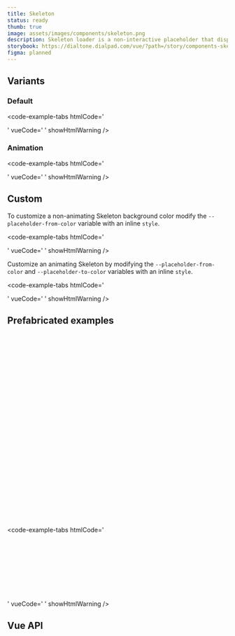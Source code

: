 ```yaml
---
title: Skeleton
status: ready
thumb: true
image: assets/images/components/skeleton.png
description: Skeleton loader is a non-interactive placeholder that displays a preview of the UI to visually communicate that content is in the process of loading. Skeleton is used to provide a low fidelity representation of the user interface (UI) before content appears on the page.
storybook: https://dialtone.dialpad.com/vue/?path=/story/components-skeleton--default
figma: planned
---
```


<code-well-header>
  <div class="d-w50p">
    <div
      class="
        d-h8
        d-bar2
        skeleton-placeholder
      "
    ></div>
  </div>
</code-well-header>

## Variants

### Default

<code-well-header>
  <div class="d-w50p">
    <div class="d-h8 d-bar2 skeleton-placeholder"></div>
  </div>
</code-well-header>

<code-example-tabs
htmlCode='
<div aria-busy="true" role="status" aria-label="">
  <div class="d-skeleton-text skeleton-placeholder" style="width: 100%;"></div>
</div>
'
vueCode='
<dt-skeleton :animate="false" />
'
showHtmlWarning />

### Animation

<code-well-header>
  <div class="d-w50p">
    <div class="d-h8 d-bar2 skeleton-placeholder skeleton-placeholder--animate"></div>
  </div>
</code-well-header>

<code-example-tabs
htmlCode='
<div aria-busy="true" role="status" aria-label="">
  <div class="d-skeleton-text skeleton-placeholder skeleton-placeholder--animate" style="width: 100%; animation-delay: 3000ms; animation-duration: 1000ms;"></div>
</div>
'
vueCode='
<dt-skeleton />
'
showHtmlWarning />

## Custom

To customize a non-animating Skeleton background color modify the `--placeholder-from-color` variable with an inline `style`.

<code-well-header>
  <div class="d-w50p">
    <div
      class="
        skeleton-placeholder
        d-h8
        d-bar2
      "
      style="
        --placeholder-from-color: var(--dt-color-blue-400);
      ">
    </div>
  </div>
</code-well-header>

<code-example-tabs
htmlCode='
<div aria-busy="true" role="status" aria-label="">
  <div class="d-skeleton-text skeleton-placeholder" style="width: 100%; --placeholder-from-color: var(--dt-color-blue-400); --placeholder-to-color: var(--dt-color-blue-200);"></div>
</div>
'
vueCode='
<dt-skeleton
  :animate="false"
  :text-option="{
    style: `--placeholder-from-color: var(--dt-color-blue-400)`,
  }"
/>
'
showHtmlWarning />

Customize an animating Skeleton by modifying the `--placeholder-from-color` and `--placeholder-to-color` variables with an inline `style`.

<code-well-header>
  <div class="d-w50p">
    <div
      class="
        skeleton-placeholder
        skeleton-placeholder--animate
        d-h8
        d-bar2
      "
      style="
        --placeholder-from-color: var(--dt-color-blue-400);
        --placeholder-to-color: var(--dt-color-blue-200);
      ">
    </div>
  </div>
</code-well-header>

<code-example-tabs
htmlCode='
<div aria-busy="true" role="status" aria-label="">
  <div
    class="d-skeleton-text skeleton-placeholder skeleton-placeholder--animate"
    style="width: 100%; animation-delay: 3000ms; animation-duration: 1000ms; --placeholder-from-color: var(--dt-color-blue-400); --placeholder-to-color: var(--dt-color-blue-200);"
  ></div>
</div>
'
vueCode='
<dt-skeleton
  :text-option="{
    style: `--placeholder-from-color: var(--dt-color-blue-400); --placeholder-to-color: var(--dt-color-blue-200);`,
  }"
/>
'
showHtmlWarning />

## Prefabricated examples

<code-well-header>
  <div class="d-stack8 d-mb24 d-w50p">
    <div class="d-h16 d-bar2 skeleton-placeholder" style=" width: 160px; --placeholder-from-color: var(--dt-color-black-400); --placeholder-to-color: var(--dt-color-black-200); " ></div>
    <div class="d-h24 d-bar2 skeleton-placeholder" style=" width: 240px; --placeholder-from-color: var(--dt-color-black-400); --placeholder-to-color: var(--dt-color-black-200); " ></div>
    <div class="d-h32 d-bar2 skeleton-placeholder" style=" width: 320px; --placeholder-from-color: var(--dt-color-black-400); --placeholder-to-color: var(--dt-color-black-200); " ></div>
  </div>
  <div class="d-stack8 d-mb24 d-w50p">
    <div class="d-h8 d-bar2 skeleton-placeholder" style=" width: 90%; --placeholder-from-color: var(--dt-color-black-400); --placeholder-to-color: var(--dt-color-black-200); " ></div>
    <div class="d-h8 d-bar2 skeleton-placeholder" style=" width: 87%; --placeholder-from-color: var(--dt-color-black-400); --placeholder-to-color: var(--dt-color-black-200); " ></div>
    <div class="d-h8 d-bar2 skeleton-placeholder" style=" width: 82%; --placeholder-from-color: var(--dt-color-black-400); --placeholder-to-color: var(--dt-color-black-200); " ></div>
    <div class="d-h8 d-bar2 skeleton-placeholder" style=" width: 92%; --placeholder-from-color: var(--dt-color-black-400); --placeholder-to-color: var(--dt-color-black-200); " ></div>
    <div class="d-h8 d-bar2 skeleton-placeholder" style=" width: 21%; --placeholder-from-color: var(--dt-color-black-400); --placeholder-to-color: var(--dt-color-black-200); " ></div>
  </div>
  <div class="d-d-flex d-mb24 d-g8 d-ai-center">
    <div class="d-bar-circle d-bar2 skeleton-placeholder" style=" width: 1.8rem; height: 1.8rem; --placeholder-from-color: var(--dt-color-black-400); --placeholder-to-color: var(--dt-color-black-200); " ></div>
    <div class="d-bar-circle d-bar2 skeleton-placeholder" style=" width: 2.4rem; height: 2.4rem; --placeholder-from-color: var(--dt-color-black-400); --placeholder-to-color: var(--dt-color-black-200); " ></div>
    <div class="d-bar-circle d-bar2 skeleton-placeholder" style=" width: 3.2rem; height: 3.2rem; --placeholder-from-color: var(--dt-color-black-400); --placeholder-to-color: var(--dt-color-black-200); " ></div>
    <div class="d-bar-circle d-bar2 skeleton-placeholder" style=" width: 4.8rem; height: 4.8rem; --placeholder-from-color: var(--dt-color-black-400); --placeholder-to-color: var(--dt-color-black-200); " ></div>
  </div>
  <div class="d-d-flex d-mb24 d-g8 d-ai-center">
    <div class="d-bar2 skeleton-placeholder" style=" width: 1.2rem; height: 1.2rem; --placeholder-from-color: var(--dt-color-black-400); --placeholder-to-color: var(--dt-color-black-200); " ></div>
    <div class="d-bar2 skeleton-placeholder" style=" width: 1.4rem; height: 1.4rem; --placeholder-from-color: var(--dt-color-black-400); --placeholder-to-color: var(--dt-color-black-200); " ></div>
    <div class="d-bar2 skeleton-placeholder" style=" width: 1.8rem; height: 1.8rem; --placeholder-from-color: var(--dt-color-black-400); --placeholder-to-color: var(--dt-color-black-200); " ></div>
    <div class="d-bar2 skeleton-placeholder" style=" width: 2.0rem; height: 2.0rem; --placeholder-from-color: var(--dt-color-black-400); --placeholder-to-color: var(--dt-color-black-200); " ></div>
    <div class="d-bar2 skeleton-placeholder" style=" width: 2.4rem; height: 2.4rem; --placeholder-from-color: var(--dt-color-black-400); --placeholder-to-color: var(--dt-color-black-200); " ></div>
  </div>
  <div class="d-d-flex d-mb24 d-g8 d-ai-center d-w50p">
    <div class="d-d-flex d-ai-center d-w50p d-g8">
      <div class="d-bar-circle d-bar2 skeleton-placeholder" style=" width: 2.4rem; height: 2.4rem; --placeholder-from-color: var(--dt-color-black-400); --placeholder-to-color: var(--dt-color-black-200); " ></div>
      <div class="d-h8 d-bar2 skeleton-placeholder" style=" width: 87%; --placeholder-from-color: var(--dt-color-black-400); --placeholder-to-color: var(--dt-color-black-200); " ></div>
    </div>
  </div>
  <div class="d-d-flex d-mb24 d-g8 d-ai-center d-w50p">
    <div class="d-d-flex d-ai-center d-w50p d-g8 d-ai-flex-start">
      <div class="d-bar-circle d-bar2 skeleton-placeholder" style=" width: 3.2rem; height: 3.2rem; --placeholder-from-color: var(--dt-color-black-400); --placeholder-to-color: var(--dt-color-black-200); " ></div>
      <div class="d-fl1 d-stack8">
        <div class="d-h8 d-bar2 skeleton-placeholder" style=" width: 90%; --placeholder-from-color: var(--dt-color-black-400); --placeholder-to-color: var(--dt-color-black-200); " ></div>
        <div class="d-h8 d-bar2 skeleton-placeholder" style=" width: 87%; --placeholder-from-color: var(--dt-color-black-400); --placeholder-to-color: var(--dt-color-black-200); " ></div>
        <div class="d-h8 d-bar2 skeleton-placeholder" style=" width: 82%; --placeholder-from-color: var(--dt-color-black-400); --placeholder-to-color: var(--dt-color-black-200); " ></div>
        <div class="d-h8 d-bar2 skeleton-placeholder" style=" width: 92%; --placeholder-from-color: var(--dt-color-black-400); --placeholder-to-color: var(--dt-color-black-200); " ></div>
        <div class="d-h8 d-bar2 skeleton-placeholder" style=" width: 21%; --placeholder-from-color: var(--dt-color-black-400); --placeholder-to-color: var(--dt-color-black-200); " ></div>
      </div>
    </div>
  </div>
</code-well-header>

<code-example-tabs
htmlCode='
<div aria-busy="true" role="status" aria-label="" class="d-mb8">
  <div class="d-h16 d-skeleton-text--heading skeleton-placeholder skeleton-placeholder--animate" style="width: 160px; animation-delay: 3000ms; animation-duration: 1000ms;"></div>
</div>
<div aria-busy="true" role="status" aria-label="" class="d-mb8">
  <div class="d-h24 d-skeleton-text--heading skeleton-placeholder skeleton-placeholder--animate" style="width: 240px; animation-delay: 3000ms; animation-duration: 1000ms;"></div>
</div>
<div aria-busy="true" role="status" aria-label="" class="d-mb8">
  <div class="d-h32 d-skeleton-text--heading skeleton-placeholder skeleton-placeholder--animate" style="width: 320px; animation-delay: 3000ms; animation-duration: 1000ms;"></div>
</div>
<div aria-busy="true" role="status" aria-label="" class="d-mb8">
  <div class="d-skeleton-paragraph">
    <div class="d-skeleton-text skeleton-placeholder skeleton-placeholder--animate" style="width: 88%; animation-delay: 1500ms; animation-duration: 1000ms;"></div>
    <div class="d-skeleton-text skeleton-placeholder skeleton-placeholder--animate" style="width: 75%; animation-delay: 1500ms; animation-duration: 1000ms;"></div>
    <div class="d-skeleton-text skeleton-placeholder skeleton-placeholder--animate" style="width: 75%; animation-delay: 1500ms; animation-duration: 1000ms;"></div>
    <div class="d-skeleton-text skeleton-placeholder skeleton-placeholder--animate" style="width: 43%; animation-delay: 1500ms; animation-duration: 1000ms;"></div>
    <div class="d-skeleton-text skeleton-placeholder skeleton-placeholder--animate" style="width: 62%; animation-delay: 1500ms; animation-duration: 1000ms;"></div>
  </div>
</div>
<div aria-busy="true" role="status" aria-label="" class="d-mb8">
  <div class="skeleton-placeholder d-bar2 skeleton-placeholder--animate" style="animation-delay: 3000ms; animation-duration: 1000ms; min-width: 32px; max-width: 32px; min-height: 32px; max-height: 32px;"></div>
</div>
<div aria-busy="true" role="status" aria-label="" class="d-mb8">
  <div class="skeleton-placeholder d-bar2 skeleton-placeholder--animate" style="animation-delay: 3000ms; animation-duration: 1000ms; min-width: 48px; max-width: 48px; min-height: 48px; max-height: 48px;"></div>
</div>
<div aria-busy="true" role="status" aria-label="" class="d-mb8">
  <div class="d-skeleton-list-item">
    <div
      class="d-skeleton-list-item__shape skeleton-placeholder d-bar-circle skeleton-placeholder--animate"
      style="animation-delay: 1800ms; animation-duration: 1000ms; min-width: 3.6rem; max-width: 3.6rem; min-height: 3.6rem; max-height: 3.6rem;"
    ></div>
    <div class="d-skeleton-list-item__paragraph-container">
      <div class="d-skeleton-paragraph">
        <div class="d-skeleton-text skeleton-placeholder skeleton-placeholder--animate" style="width: 120px; animation-delay: 1800ms; animation-duration: 1000ms;"></div>
        <div class="d-skeleton-text skeleton-placeholder skeleton-placeholder--animate" style="width: 311px; animation-delay: 1800ms; animation-duration: 1000ms;"></div>
        <div class="d-skeleton-text skeleton-placeholder skeleton-placeholder--animate" style="width: 371px; animation-delay: 1800ms; animation-duration: 1000ms;"></div>
        <div class="d-skeleton-text skeleton-placeholder skeleton-placeholder--animate" style="width: 279px; animation-delay: 1800ms; animation-duration: 1000ms;"></div>
      </div>
    </div>
  </div>
</div>
'
vueCode='
<dt-skeleton
  :text-option="{
    type: `heading`,
    width: `160px`,
    headingHeight: `sm`,
  }"
  class="d-mb8"
/>
<dt-skeleton
  :text-option="{
    type: `heading`,
    headingHeight: `md`,
    width: `240px`,
  }"
  class="d-mb8"
/>
<dt-skeleton
  :text-option="{
    type: `heading`,
    headingHeight: `lg`,
    width: `320px`,
  }"
  class="d-mb8"
/>
<dt-skeleton
  :paragraph-option="{
    rows: 5,
    randomWidth: true,
  }"
  class="d-mb8"
  :offset="0.5"
/>
<dt-skeleton
  :shape-option="{
    shape: `square`,
  }"
  class="d-mb8"
/>
<dt-skeleton
  :shape-option="{
    size: `lg`,
    shape: `square`,
  }"
  class="d-mb8"
/>
<dt-skeleton
  :offset="0.6"
  :list-item-option="{
    shapeSize: `3.6rem`,
    paragraphs: {
      rows: 4,
      width: [
        `120px`, `311px`, `371px`, `279px`,
      ],
    },
  }"
  class="d-mb8"
/>
'
showHtmlWarning />

## Vue API

<component-vue-api component-name="skeleton" />
